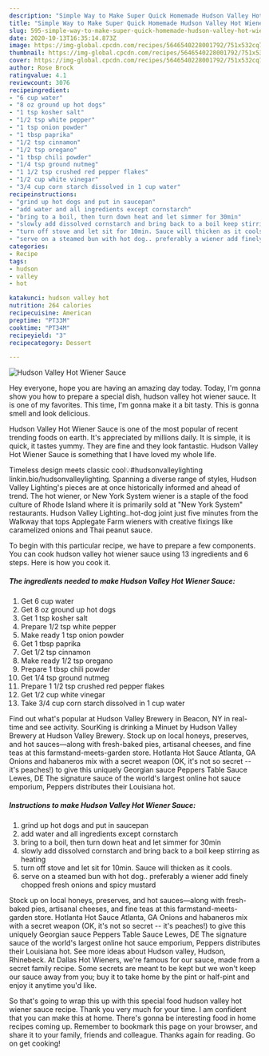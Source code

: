 ```yaml
---
description: "Simple Way to Make Super Quick Homemade Hudson Valley Hot Wiener Sauce"
title: "Simple Way to Make Super Quick Homemade Hudson Valley Hot Wiener Sauce"
slug: 595-simple-way-to-make-super-quick-homemade-hudson-valley-hot-wiener-sauce
date: 2020-10-13T16:35:14.873Z
image: https://img-global.cpcdn.com/recipes/5646540228001792/751x532cq70/hudson-valley-hot-wiener-sauce-recipe-main-photo.jpg
thumbnail: https://img-global.cpcdn.com/recipes/5646540228001792/751x532cq70/hudson-valley-hot-wiener-sauce-recipe-main-photo.jpg
cover: https://img-global.cpcdn.com/recipes/5646540228001792/751x532cq70/hudson-valley-hot-wiener-sauce-recipe-main-photo.jpg
author: Rose Brock
ratingvalue: 4.1
reviewcount: 3076
recipeingredient:
- "6 cup water"
- "8 oz ground up hot dogs"
- "1 tsp kosher salt"
- "1/2 tsp white pepper"
- "1 tsp onion powder"
- "1 tbsp paprika"
- "1/2 tsp cinnamon"
- "1/2 tsp oregano"
- "1 tbsp chili powder"
- "1/4 tsp ground nutmeg"
- "1 1/2 tsp crushed red pepper flakes"
- "1/2 cup white vinegar"
- "3/4 cup corn starch dissolved in 1 cup water"
recipeinstructions:
- "grind up hot dogs and put in saucepan"
- "add water and all ingredients except cornstarch"
- "bring to a boil, then turn down heat and let simmer for 30min"
- "slowly add dissolved cornstarch and bring back to a boil keep stirring as heating"
- "turn off stove and let sit for 10min. Sauce will thicken as it cools."
- "serve on a steamed bun with hot dog.. preferably a wiener add finely chopped fresh onions and spicy mustard"
categories:
- Recipe
tags:
- hudson
- valley
- hot

katakunci: hudson valley hot 
nutrition: 264 calories
recipecuisine: American
preptime: "PT33M"
cooktime: "PT34M"
recipeyield: "3"
recipecategory: Dessert

---
```



![Hudson Valley Hot Wiener Sauce](https://img-global.cpcdn.com/recipes/5646540228001792/751x532cq70/hudson-valley-hot-wiener-sauce-recipe-main-photo.jpg)

Hey everyone, hope you are having an amazing day today. Today, I'm gonna show you how to prepare a special dish, hudson valley hot wiener sauce. It is one of my favorites. This time, I'm gonna make it a bit tasty. This is gonna smell and look delicious.

Hudson Valley Hot Wiener Sauce is one of the most popular of recent trending foods on earth. It's appreciated by millions daily. It is simple, it is quick, it tastes yummy. They are fine and they look fantastic. Hudson Valley Hot Wiener Sauce is something that I have loved my whole life.

Timeless design meets classic cool💡#hudsonvalleylighting linkin.bio/hudsonvalleylighting. Spanning a diverse range of styles, Hudson Valley Lighting&#39;s pieces are at once historically informed and ahead of trend. The hot wiener, or New York System wiener is a staple of the food culture of Rhode Island where it is primarily sold at &#34;New York System&#34; restaurants. Hudson Valley Lighting..hot-dog joint just five minutes from the Walkway that tops Applegate Farm wieners with creative fixings like caramelized onions and Thai peanut sauce.


To begin with this particular recipe, we have to prepare a few components. You can cook hudson valley hot wiener sauce using 13 ingredients and 6 steps. Here is how you cook it.

<!--inarticleads1-->

##### The ingredients needed to make Hudson Valley Hot Wiener Sauce:

1. Get 6 cup water
1. Get 8 oz ground up hot dogs
1. Get 1 tsp kosher salt
1. Prepare 1/2 tsp white pepper
1. Make ready 1 tsp onion powder
1. Get 1 tbsp paprika
1. Get 1/2 tsp cinnamon
1. Make ready 1/2 tsp oregano
1. Prepare 1 tbsp chili powder
1. Get 1/4 tsp ground nutmeg
1. Prepare 1 1/2 tsp crushed red pepper flakes
1. Get 1/2 cup white vinegar
1. Take 3/4 cup corn starch dissolved in 1 cup water


Find out what&#39;s popular at Hudson Valley Brewery in Beacon, NY in real-time and see activity. SourKing is drinking a Minuet by Hudson Valley Brewery at Hudson Valley Brewery. Stock up on local honeys, preserves, and hot sauces—along with fresh-baked pies, artisanal cheeses, and fine teas at this farmstand-meets-garden store. Hotlanta Hot Sauce Atlanta, GA Onions and habaneros mix with a secret weapon (OK, it&#39;s not so secret -- it&#39;s peaches!) to give this uniquely Georgian sauce Peppers Table Sauce Lewes, DE The signature sauce of the world&#39;s largest online hot sauce emporium, Peppers distributes their Louisiana hot. 

<!--inarticleads2-->

##### Instructions to make Hudson Valley Hot Wiener Sauce:

1. grind up hot dogs and put in saucepan
1. add water and all ingredients except cornstarch
1. bring to a boil, then turn down heat and let simmer for 30min
1. slowly add dissolved cornstarch and bring back to a boil keep stirring as heating
1. turn off stove and let sit for 10min. Sauce will thicken as it cools.
1. serve on a steamed bun with hot dog.. preferably a wiener add finely chopped fresh onions and spicy mustard


Stock up on local honeys, preserves, and hot sauces—along with fresh-baked pies, artisanal cheeses, and fine teas at this farmstand-meets-garden store. Hotlanta Hot Sauce Atlanta, GA Onions and habaneros mix with a secret weapon (OK, it&#39;s not so secret -- it&#39;s peaches!) to give this uniquely Georgian sauce Peppers Table Sauce Lewes, DE The signature sauce of the world&#39;s largest online hot sauce emporium, Peppers distributes their Louisiana hot. See more ideas about Hudson valley, Hudson, Rhinebeck. At Dallas Hot Wieners, we&#39;re famous for our sauce, made from a secret family recipe. Some secrets are meant to be kept but we won&#39;t keep our sauce away from you; buy it to take home by the pint or half-pint and enjoy it anytime you&#39;d like. 

So that's going to wrap this up with this special food hudson valley hot wiener sauce recipe. Thank you very much for your time. I am confident that you can make this at home. There's gonna be interesting food in home recipes coming up. Remember to bookmark this page on your browser, and share it to your family, friends and colleague. Thanks again for reading. Go on get cooking!
